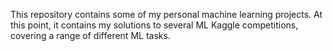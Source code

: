 This repository contains some of my personal machine learning projects. At this point, it contains my solutions to several ML Kaggle competitions, covering a range of different ML tasks.
